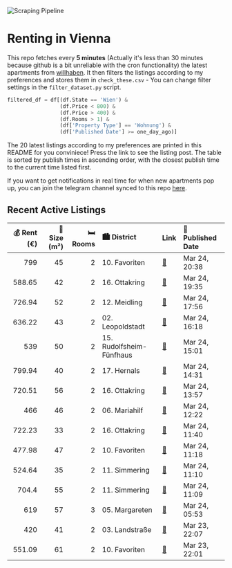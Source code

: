 ![Scraping Pipeline](https://github.com/AthomsG/renting-in-vienna/actions/workflows/run_pipeline.yml/badge.svg)


# Renting in Vienna

This repo fetches every **5 minutes** (Actually it's less than 30 minutes because github is a bit unreliable with the cron functionality) the latest apartments from [willhaben](https://www.willhaben.at/).
It then filters the listings according to my preferences and stores them in `check_these.csv` - You can change filter settings in the `filter_dataset.py` script.

```python
filtered_df = df[(df.State == 'Wien') & 
                 (df.Price < 800) &
                 (df.Price > 400) &
                 (df.Rooms > 1) &
                 (df['Property Type'] == 'Wohnung') &
                 (df['Published Date'] >= one_day_ago)]
```

The 20 latest listings according to my preferences are printed in this README for you conviniece! Press the link to see the listing post.
The table is sorted by publish times in ascending order, with the closest publish time to the current time listed first.

If you want to get notifications in real time for when new apartments pop up, you can join the telegram channel synced to this repo [here](https://t.me/+1HPAYOf5BSsyNTlk).

## Recent Active Listings

|   💰 Rent (€) |   📏 Size (m²) |   🛏️ Rooms | 🏙️ District              | Link                                                                                                                                                                                                      | 📅 Published Date   |
|-------------:|--------------:|-----------:|:-------------------------|:----------------------------------------------------------------------------------------------------------------------------------------------------------------------------------------------------------|:-------------------|
|       799    |            45 |          2 | 10. Favoriten            | [🔗](https://www.willhaben.at/iad/immobilien/d/mietwohnungen/wien/wien-1100-favoriten/sonnwend---living%21-erstbezug---k%C3%BCche---klima---beschattung---u1-n%C3%A4he%21-1661379415/)                     | Mar 24, 20:38      |
|       588.65 |            42 |          2 | 16. Ottakring            | [🔗](https://www.willhaben.at/iad/immobilien/d/mietwohnungen/wien/wien-1160-ottakring/gut-geschnittene-2-zimmer-altbauwohnung-i-1.-stock-ohne-lift-i-n%C3%A4he-thaliastra%C3%9Fe-bezirksamt-1719412115/)   | Mar 24, 19:35      |
|       726.94 |            52 |          2 | 12. Meidling             | [🔗](https://www.willhaben.at/iad/immobilien/d/mietwohnungen/wien/wien-1120-meidling/nachmieter-gesucht---sonnige-2-zimmer-wohnung-mit-balkon-937623685/)                                                  | Mar 24, 17:56      |
|       636.22 |            43 |          2 | 02. Leopoldstadt         | [🔗](https://www.willhaben.at/iad/immobilien/d/mietwohnungen/wien/wien-1020-leopoldstadt/provisionsfrei:-2-zimmer-wohnung-ruhelage-u1/-u2/-wu-1286720999/)                                                 | Mar 24, 16:18      |
|       539    |            50 |          2 | 15. Rudolfsheim-Fünfhaus | [🔗](https://www.willhaben.at/iad/immobilien/d/mietwohnungen/wien/wien-1150-rudolfsheim-f%C3%BCnfhaus/2-zimmer-gemeindewohnung-im-15.-bezirk---ideal-als-erste-wohnung%21-1687668521/)                     | Mar 24, 15:01      |
|       799.94 |            40 |          2 | 17. Hernals              | [🔗](https://www.willhaben.at/iad/immobilien/d/mietwohnungen/wien/wien-1170-hernals/modernes-wohnen-im-erstbezug---frisch-sanierte-wohnung-mit-hochwertiger-ausstattung%21---jetzt-zuschlagen-1534867671/) | Mar 24, 14:31      |
|       720.51 |            56 |          2 | 16. Ottakring            | [🔗](https://www.willhaben.at/iad/immobilien/d/mietwohnungen/wien/wien-1160-ottakring/neuwertig%21-1443592918/)                                                                                            | Mar 24, 13:57      |
|       466    |            46 |          2 | 06. Mariahilf            | [🔗](https://www.willhaben.at/iad/immobilien/d/mietwohnungen/wien/wien-1060-mariahilf/direktvergabe-wiener-wohnen-2-zimmer-n%C3%A4he-mariahilferstrasse-988853902/)                                        | Mar 24, 12:22      |
|       722.23 |            33 |          2 | 16. Ottakring            | [🔗](https://www.willhaben.at/iad/immobilien/d/mietwohnungen/wien/wien-1160-ottakring/baujahr-2019%21%21%21-kompakte-2-zimmer-wohnung%21%21%21-top-infrastruktur%21%21%21-1628608950/)                     | Mar 24, 11:40      |
|       477.98 |            47 |          2 | 10. Favoriten            | [🔗](https://www.willhaben.at/iad/immobilien/d/mietwohnungen/wien/wien-1100-favoriten/gemeindewohnung---direktvergabe-1527300546/)                                                                         | Mar 24, 11:18      |
|       524.64 |            35 |          2 | 11. Simmering            | [🔗](https://www.willhaben.at/iad/immobilien/d/mietwohnungen/wien/wien-1110-simmering/moderne-2-zimmer-wohnung-auf-der-simmeringer-hauptstrasse%21-1992521228/)                                            | Mar 24, 11:10      |
|       704.4  |            55 |          2 | 11. Simmering            | [🔗](https://www.willhaben.at/iad/immobilien/d/mietwohnungen/wien/wien-1110-simmering/erstbezug%21-wohnen-in-simmering---ekz-und-u-3-n%C3%A4he-2079105332/)                                                | Mar 24, 11:09      |
|       619    |            57 |          3 | 05. Margareten           | [🔗](https://www.willhaben.at/iad/immobilien/d/mietwohnungen/wien/wien-1050-margareten/gemeindewohnung-direktvergabe-f%C3%BCr-3-zimmer-mit-vmd-vor-dem-28.2.2025-1511509870/)                              | Mar 24, 05:53      |
|       420    |            41 |          2 | 03. Landstraße           | [🔗](https://www.willhaben.at/iad/immobilien/d/mietwohnungen/wien/wien-1030-landstra%C3%9Fe/gemeindewohnung-zur-vergabe-1140494205/)                                                                       | Mar 23, 22:07      |
|       551.09 |            61 |          2 | 10. Favoriten            | [🔗](https://www.willhaben.at/iad/immobilien/d/mietwohnungen/wien/wien-1100-favoriten/genossenschaftswohnung-2-zimmer-mit-balkon-920227885/)                                                               | Mar 23, 22:01      |
